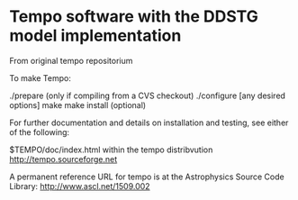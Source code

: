 # Tempo software with the DDSTG model implementation

From original tempo repositorium

To make Tempo:

  ./prepare (only if compiling from a CVS checkout)
  ./configure [any desired options]
  make
  make install (optional)

For further documentation and details on installation and testing, see
either of the following:

  $TEMPO/doc/index.html within the tempo distribvution
  http://tempo.sourceforge.net

A permanent reference URL for tempo is at the Astrophysics Source Code Library:
  http://www.ascl.net/1509.002
